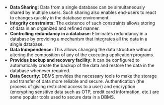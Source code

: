 - **Data Sharing:** Data from a single database can be simultaneously shared by multiple users. Such sharing also enables end-users to react to changes quickly in the database environment.
- **Integrity constraints:** The existence of such constraints allows storing of data in an organized and refined manner.
- **Controlling redundancy in a database:** Eliminates redundancy in a database by providing a mechanism that integrates all the data in a single database.
- **Data Independence:** This allows changing the data structure without altering the composition of any of the executing application programs.
- **Provides backup and recovery facility:** It can be configured to automatically create the backup of the data and restore the data in the database whenever required.
- **Data Security:** DBMS provides the necessary tools to make the storage and transfer of data more reliable and secure. Authentication (the process of giving restricted access to a user) and encryption (encrypting sensitive data such as OTP, credit card information, etc.) are some popular tools used to secure data in a DBMS.